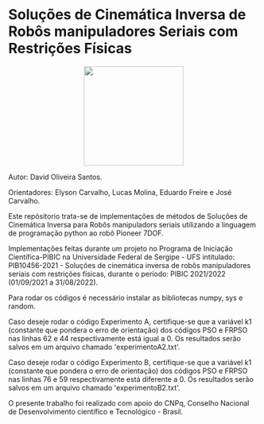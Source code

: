 # Soluções de Cinemática Inversa de Robôs manipuladores Seriais com Restrições Físicas

<div align= "center">
<img src="https://user-images.githubusercontent.com/71639876/159167377-a011678a-c0fe-42c8-8fd2-097f6e7c3295.png" width="200px" />
</div>


Autor: David Oliveira Santos.

Orientadores: Elyson Carvalho, Lucas Molina, Eduardo Freire e José Carvalho.

Este repósitorio trata-se de implementações de métodos de Soluções de Cinemática Inversa para Robôs manipuladors seriais utilizando a linguagem de programação python ao robô Pioneer 7DOF. 

Implementações feitas durante um projeto no Programa de Iniciação Científica-PIBIC na Universidade Federal de Sergipe - UFS intitulado:
PIB10456-2021 - Soluções de cinemática inversa de robôs manipuladores seriais com restrições físicas,
durante o período: PIBIC 2021/2022 (01/09/2021 a 31/08/2022).

Para rodar os códigos é necessário instalar as bibliotecas numpy, sys e random.

Caso deseje rodar o código Experimento A, certifique-se que a variável k1 (constante que pondera o erro de orientação) dos códigos PSO e FRPSO nas linhas 62 e 44 respectivamente está igual a 0. Os resultados serão salvos em um arquivo chamado 'experimentoA2.txt'.

Caso deseje rodar o código Experimento B, certifique-se que a variável k1 (constante que pondera o erro de orientação) dos códigos PSO e FRPSO nas linhas 76 e 59 respectivamente está diferente a 0. Os resultados serão salvos em um arquivo chamado 'experimentoB2.txt'.

O presente trabalho foi realizado com apoio do CNPq, Conselho Nacional de Desenvolvimento científico e Tecnológico -  Brasil.
